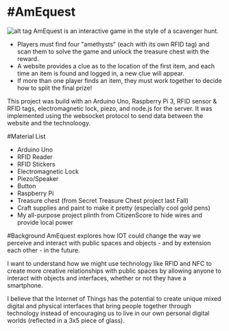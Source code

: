 #AmEquest
===========
![alt tag](https://danamartensmfadt.files.wordpress.com/2016/11/imag9815.jpg)
AmEquest is an interactive game in the style of a scavenger hunt.

- Players must find four "amethysts" (each with its own RFID tag) and scan them to solve the game and unlock the treasure chest with the reward.
- A website provides a clue as to the location of the first item, and each time an item is found and logged in, a new clue will appear.
- If more than one player finds an item, they must work together to decide how to split the final prize!

This project was build with an Arduino Uno, Raspberry Pi 3, RFID sensor & RFID tags, electromagnetic lock, piezo, and node.js for the server. It was implemented using the websocket protocol to send data between the website and the technoloogy.

#Material List
- Arduino Uno
- RFID Reader
- RFID Stickers
- Electromagnetic Lock
- Piezo/Speaker
- Button
- Raspberry Pi
- Treasure chest (from Secret Treasure Chest project last Fall)
- Craft supplies and paint to make it pretty (especially cool gold pens)
- My all-purpose project plinth from CitizenScore to hide wires and provide local power

#Background
AmEquest explores how IOT could change the way we perceive and interact with public spaces and objects - and by extension each other - in the future.

I want to understand how we might use technology like RFID and NFC to create more creative relationships with public spaces by allowing anyone to interact with objects and interfaces, whether or not they have a smartphone.

I believe that the Internet of Things has the potential to create unique mixed digital and physical interfaces that bring people together through technology instead of encouraging us to live in our own personal digital worlds (reflected in a 3x5 piece of glass).

